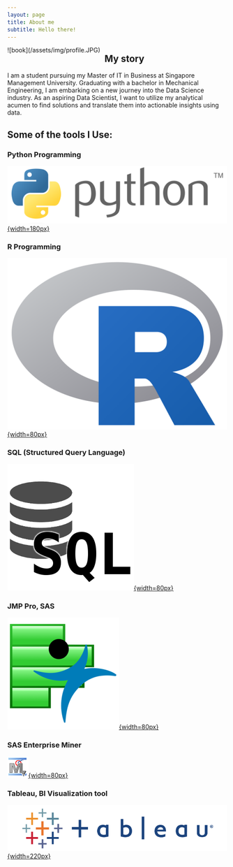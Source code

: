 ```yaml
---
layout: page
title: About me
subtitle: Hello there!
---
```


<div style="float:left;margin:0 10px 10px 0" markdown="1">
    ![book](/assets/img/profile.JPG)
</div>


## My story

I am a student pursuing my Master of IT in Business at Singapore Management University. Graduating with a bachelor in Mechanical Engineering, I am embarking on a new journey into the Data Science industry. As an aspiring Data Scientist, I want to utilize my analytical acumen to find solutions and translate them into actionable insights using data.

## Some of the tools I Use:

### Python Programming
[![python](assets/img/python.png){width=180px}](https://www.python.org/)

### R Programming
[![r](assets/img/R.png){width=80px}](https://www.r-project.org/)

### SQL (Structured Query Language)
[![SQL](assets/img/SQL.png){width=80px}](https://en.wikipedia.org/wiki/SQL)

### JMP Pro, SAS
[![jmp](assets/img/jmp.png){width=80px}](https://www.jmp.com/en_us/software/predictive-analytics-software.html)

### SAS Enterprise Miner
[![em](assets/img/EM.png){width=80px}](https://www.sas.com/en_sg/software/enterprise-miner.html)

### Tableau, BI Visualization tool
[![tableau](assets/img/tableau.png){width=220px}](https://www.tableau.com/)
